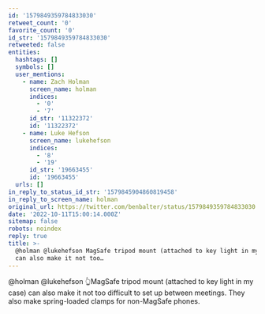 ```yaml
---
id: '1579849359784833030'
retweet_count: '0'
favorite_count: '0'
id_str: '1579849359784833030'
retweeted: false
entities:
  hashtags: []
  symbols: []
  user_mentions:
    - name: Zach Holman
      screen_name: holman
      indices:
        - '0'
        - '7'
      id_str: '11322372'
      id: '11322372'
    - name: Luke Hefson
      screen_name: lukehefson
      indices:
        - '8'
        - '19'
      id_str: '19663455'
      id: '19663455'
  urls: []
in_reply_to_status_id_str: '1579845904860819458'
in_reply_to_screen_name: holman
original_url: https://twitter.com/benbalter/status/1579849359784833030
date: '2022-10-11T15:00:14.000Z'
sitemap: false
robots: noindex
reply: true
title: >-
  @holman @lukehefson MagSafe tripod mount (attached to key light in my case)
  can also make it not too…
---
```


@holman @lukehefson 👆MagSafe tripod mount (attached to key light in my case) can also make it not too difficult to set up between meetings. They also make spring-loaded clamps for non-MagSafe phones.